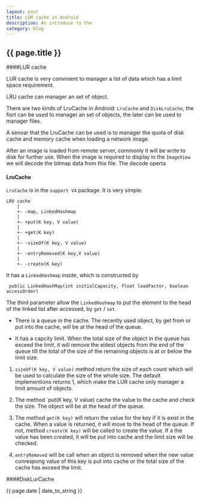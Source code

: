 ```yaml
---
layout: post
title: LUR cache in Android
description: An introduce to the 
category: blog
---
```

<h2> {{ page.title }} </h2>

####LUR cache

LUR cache is very convinient to manager a list of data which has a limit space requirement.

LRU cache can manager an set of object. 

There are two kinds of LruCache in Android: `LruCache` and `DiskLruCache`, the fisrt can be used to manager an set of objects, the later can be used to manager files.

A senoar that the LruCache can be used is to manager the quota of disk cache and memory cache when loading a network image.

After an image is loaded from remote server, commonly it will be write to disk for further use. When the image is required to display in the `ImageView` we will decode the bitmap data from this file. The decode operta

#### LruCache

`LruCache` is in the `support V4` package. It is very simple.


    LRU cache
        |
        +- -map, LinkedHashmap
        |
        +- +put(K key, V value)
        |
        +- +get(K key)
        |
        +- -sizeOf(K key, V value)
        |
        +- -entryRemoved(K key,V value)
        |
        +- -create(K key)


It has a `LinkedHashmap` inside, which is constructed by

     public LinkedHashMap(int initialCapacity, float loadFactor, boolean accessOrder)

The third parameter allow the `LinkedHashmap` to put the element to the head of the linked list after accessed, by `get` / `set`.

* There is a queue in the cache. The recently used object, by get from or put into the cache, will be at the head of the queue.

* It has a capcity limit. When the total size of the object in the queue has exceed the limit, it will remove the eldest objects from the end of the queue till the total of the size of the remaining objects is at or below the limit size.

1. `sizeOf(K key, V value)` method return the size of each count which will be used to calculate the size of the whole size.
     The default implementions returns 1, which make the LUR cache only manager a limit amount of objects.

2. The method `put(K key, V value) cache the value to the cache and check the size. The object will be at the head of the queue.
3. The method `get(K key)` will return the value for the key if it is exist in the cache. 
     When a value is returned, it will move to the head of the queue.
     If not, method `create(K key)` will be called to create the value. If a the value has been created, it will be put into cache and the limit size will be checked.
4. `entryRemoved` will be call when an object is removed when the new value conrespong value of this key is put into cache
    or the total size of the cache has exceed the limit.

####DiskLurCache




<p> {{ page.date | date_to_string }} </p>
